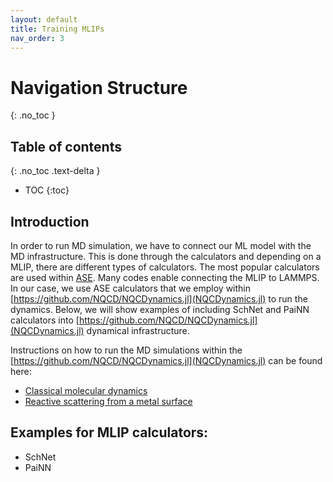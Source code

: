 ```yaml
---
layout: default
title: Training MLIPs
nav_order: 3
---
```


# Navigation Structure
{: .no_toc }

## Table of contents
{: .no_toc .text-delta }

- TOC
{:toc}

## Introduction
In order to run MD simulation, we have to connect our ML model with the MD infrastructure. This is done through the calculators and depending on a MLIP, there are different types of calculators. The most popular calculators are used within [ASE](https://wiki.fysik.dtu.dk/ase/). Many codes enable connecting the MLIP to LAMMPS. In our case, we use ASE calculators that we employ within [https://github.com/NQCD/NQCDynamics.jl](NQCDynamics.jl) to run the dynamics. Below, we will show examples of including SchNet and PaiNN calculators into [https://github.com/NQCD/NQCDynamics.jl](NQCDynamics.jl) dynamical infrastructure.

Instructions on how to run the MD simulations within the [https://github.com/NQCD/NQCDynamics.jl](NQCDynamics.jl) can be found here:
* [Classical molecular dynamics](https://nqcd.github.io/NQCDynamics.jl/dev/dynamicssimulations/dynamicsmethods/classical/)
* [Reactive scattering from a metal surface](https://nqcd.github.io/NQCDynamics.jl/dev/examples/reactive_scattering/)


## Examples for MLIP calculators:
* SchNet
* PaiNN

